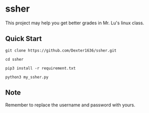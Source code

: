 # ssher

This project may help you get better grades in Mr. Lu's linux class.

## Quick Start
```
git clone https://github.com/Dexter1636/ssher.git

cd ssher

pip3 install -r requirement.txt

python3 my_ssher.py
```

## Note

Remember to replace the username and password with yours.
